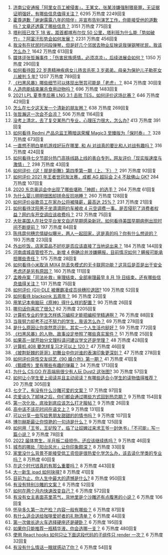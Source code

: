 1. [济南公安通报「阿里女员工被侵害」，王某文、张某涉嫌强制猥亵罪，无证据证明强奸，有哪些信息值得关注？](https://www.zhihu.com/question/479769036) 6295 万热度 2249回复
1. [霍尊道歉「谢谢露露八年的陪伴」并宣布告别演艺工作，你能接受他的道歉吗？文章还透露了哪些信息？](https://www.zhihu.com/question/479798448) 3151 万热度 775回复
1. [塔利班已攻下 18 省，距首都喀布尔仅 50 公里，塔利班为什么能「势如破竹」？阿富汗形势会如何发展？](https://www.zhihu.com/question/479663983) 2231 万热度 456回复
1. [我没有在扰民时间段弹琴，但是好几个邻居去物业反映说我弹钢琴扰民，我该怎么办？](https://www.zhihu.com/question/370078227) 1642 万热度 613回复
1. [媒体评张哲瀚事件：「伤害民族感情，必须凉凉」，后续进展会如何？](https://www.zhihu.com/question/479538653) 1350 万热度 290回复
1. [如何看待因 22 岁患精神疾病女儿扬言杀死 3 岁弟弟，母亲为保护儿子勒死女儿被判 5 年?](https://www.zhihu.com/question/478866199) 1207 万热度 789回复
1. [《扫黑风暴》哪些细节可以体现出贺芸可能是「老虎」？](https://www.zhihu.com/question/478670392) 804 万热度 30回复
1. [人造肉能结束屠杀食用动物吗？](https://www.zhihu.com/question/407718704) 696 万热度 1483回复
1. [2021 LPL 夏季季后赛 LNG 3:1 击败 TES，如何评价这场比赛？](https://www.zhihu.com/question/479728550) 646 万热度 429回复
1. [怎么在七夕这天发一个清新的朋友圈？](https://www.zhihu.com/question/479573870) 638 万热度 269回复
1. [张哲瀚这一次会不会凉？](https://www.zhihu.com/question/479421676) 506 万热度 1164回复
1. [没考上清北，去了复交某热门专业，心理压力很大，怎么办?](https://www.zhihu.com/question/476487931) 413 万热度 391回复
1. [如何看待 Redmi 产品总监王腾暗讽荣耀 Magic3 至臻版为「保时泰」？](https://www.zhihu.com/question/479367916) 328 万热度 673回复
1. [一直想不明白单机游戏好玩在哪里, 和 Ai 对战真的要比和人对战有趣吗？](https://www.zhihu.com/question/478958625) 316 万热度 424回复
1. [如何看待七夕节部分热门高铁线路上线的表白专列，网友评价「现实版速度与激情」？](https://www.zhihu.com/question/479649097) 298 万热度 43回复
1. [如何评价《这！就是街舞》第四季第一期（上、下）？](https://www.zhihu.com/question/464202790) 291 万热度 92回复
1. [如何评价 2021 年王者世冠淘汰赛，成都 AG 超玩会 2:4 不敌佛山 GK?](https://www.zhihu.com/question/479792777) 284 万热度 107回复
1. [2020 东京奥运会中出现了哪些堪称「神颜」的选手？](https://www.zhihu.com/question/474358765) 264 万热度 61回复
1. [为什么婴儿明明很困却拼命反抗哄睡？](https://www.zhihu.com/question/326867217) 260 万热度 128回复
1. [如何评价谷歌员工在家办公将被降薪，最高达 25%？](https://www.zhihu.com/question/479137548) 231 万热度 21回复
1. [如何看待沈阳男子坐滴滴网约车被收 4 元空调费一事，是否侵犯了消费者权益？网约车开空调应该收费吗？](https://www.zhihu.com/question/479351085) 212 万热度 75回复
1. [大批美国人在社交平台发文自述早期感染新冠，如何看待美国早期病例出现时间不断提前？](https://www.zhihu.com/question/479038825) 197 万热度 84回复
1. [陈伟霆何穗恋情疑似曝光，两人一起回家，这是真的吗？你有什么想说的？](https://www.zhihu.com/question/479675405) 193 万热度 223回复
1. [外出吃饭，店家菜品不好吃是否应该直接了当地说出来？](https://www.zhihu.com/question/477139405) 184 万热度 144回复
1. [河南虞城县管控不力，新增 4 例确诊并涉嫌瞒报，目前情况如何？瞒报可能承担哪些责任？](https://www.zhihu.com/question/479682607) 175 万热度 28回复
1. [如何看待小米取消 MIX4 防丢失模式的无卡联网功能？这背后是否是出于安全考虑还是另有原因？](https://www.zhihu.com/question/479568890) 160 万热度 111回复
1. [孟晚舟案「司法补救」审理结束，全部审理最早 8 月 19 日结束，还有哪些信息值得关注？](https://www.zhihu.com/question/478871789) 131 万热度 75回复
1. [如何评价 (G)I-DLE 被爆霸凌成员徐穗珍退团?](https://www.zhihu.com/question/479774061) 109 万热度 52回复
1. [如何看待 blackpink 五周年？](https://www.zhihu.com/question/478599370) 96 万热度 22回复
1. [用笔记本电脑玩《原神》得什么样的配置？](https://www.zhihu.com/question/362510742) 90 万热度 26回复
1. [哪句话你喜欢了很久?](https://www.zhihu.com/question/419794956) 82 万热度 2205回复
1. [计算机专业的学生怎样练习编程才能把编程学精通啊？](https://www.zhihu.com/question/263445600) 76 万热度 88回复
1. [当我努力却考不过不努力的学生，我该怎么办？](https://www.zhihu.com/question/357856045) 69 万热度 278回复
1. [是什么原因让你突然意识到，其实一个人生活也挺好？](https://www.zhihu.com/question/470094132) 59 万热度 772回复
1. [《扫黑风暴》的人物、故事设定参照了哪些真实案件？](https://www.zhihu.com/question/478584452) 51 万热度 25回复
1. [如果高一就开始分文理科请问建议学文还是学理？](https://www.zhihu.com/question/474861850) 48 万热度 428回复
1. [计算机 408 要怎样复习才可以上 120？](https://www.zhihu.com/question/379215729) 47 万热度 46回复
1. [《披荆斩棘的哥哥》初舞台中你对谁的表演印象更深刻？](https://www.zhihu.com/question/479290702) 47 万热度 278回复
1. [如何评价异性交友综艺《90 婚介所》第一期？](https://www.zhihu.com/question/479523308) 41 万热度 41回复
1. [《甄嬛传》里有哪些有趣的弹幕？](https://www.zhihu.com/question/323992995) 34 万热度 1713回复
1. [为什么 CS:GO 在高端局很少有人玩 Dust2 这张图?](https://www.zhihu.com/question/447114127) 30 万热度 57回复
1. [如何让小学生爱上阅读并且主动阅读？有哪些适合小学生的读物值得推荐？](https://www.zhihu.com/question/20298114) 20 万热度 305回复
1. [七夕了，有没有什么沙雕可爱的文案？](https://www.zhihu.com/question/478777705) 17 万热度 97回复
1. [恋爱谈久了腻味之后，你们都会通过哪些方式回到热恋期？](https://www.zhihu.com/question/477675322) 9 万热度 154回复
1. [第一次化妆，底妆到底应该怎么打才服帖？](https://www.zhihu.com/question/475377243) 9 万热度 26回复
1. [高中该不该花时间在语文上？](https://www.zhihu.com/question/471034401) 9 万热度 131回复
1. [可以分享一些写给男朋友甜甜的的情书吗？](https://www.zhihu.com/question/322998591) 9 万热度 107回复
1. [博尔赫斯最让你惊艳的一句诗是什么？](https://www.zhihu.com/question/30255353) 9 万热度 125回复
1. [如何用「王爷，王妃殁了，临了让奴婢过来求王爷一封休书」「不可能」写一篇小说？](https://www.zhihu.com/question/382116839) 9 万热度 78回复
1. [2022 届体育生，半月板二级损伤，还应该继续练吗？](https://www.zhihu.com/question/422710480) 9 万热度 46回复
1. [城市的哪处「阳台风光」让你印象颇深？](https://www.zhihu.com/question/474157373) 8 万热度 33回复
1. [家里没什么背景不能接受低工资但是很热爱化学怎么办，该去读化学类的专业吗？](https://www.zhihu.com/question/478025051) 8 万热度 60回复
1. [在这个时代钱真的有那么重要吗？](https://www.zhihu.com/question/476195543) 8 万热度 443回复
1. [大一新生 ipad 如何抉择?](https://www.zhihu.com/question/477479568) 8 万热度 41回复
1. [目前为止，你人生中最大的遗憾是什么?](https://www.zhihu.com/question/466280414) 8 万热度 950回复
1. [有没有特别沙雕的文案？](https://www.zhihu.com/question/472643846) 6 万热度 52回复
1. [如何在两个月内快速改变自己？](https://www.zhihu.com/question/451986493) 6 万热度 572回复
1. [有没有女主表面茶里茶气，背地里是个沙雕还有点腹黑的小说？](https://www.zhihu.com/question/470495045) 6 万热度 106回复
1. [怀孕多久第一次产检？内容一般有哪些？](https://www.zhihu.com/question/21818026) 6 万热度 87回复
1. [有什么适合送给咖啡爱好者的礼物清单？](https://www.zhihu.com/question/476797633) 6 万热度 44回复
1. [第一次做长途火车选择硬座还是硬卧？](https://www.zhihu.com/question/474733219) 6 万热度 195回复
1. [如果你只能推荐一瓶精华液，你会选哪一支？](https://www.zhihu.com/question/37362129) 6 万热度 480回复
1. [使用 React hooks 如何只让下面这段代码的子组件只 render 一次？](https://www.zhihu.com/question/444068787) 6 万热度 32回复
1. [有没有什么情话一眼就感动了你？](https://www.zhihu.com/question/361207270) 6 万热度 54回复